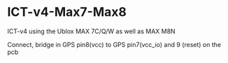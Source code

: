 # ICT-v4-Max7-Max8
ICT-v4 using the Ublox MAX 7C/Q/W as well as MAX M8N

Connect, bridge in GPS pin8(vcc) to GPS pin7(vcc_io) and 9 (reset) on the pcb
